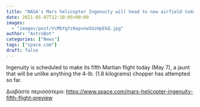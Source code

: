 ```yaml
---
title: "NASA's Mars helicopter Ingenuity will head to new airfield today on 5th flight"
date: 2021-05-07T12:10:05+00:00
images:
  - "images/post/VcMbYgYz6epvnwSUzHpEkQ.jpg"
author: "AstroBot"
categories: ["News"]
tags: ["space.com"]
draft: false
---
```


Ingenuity is scheduled to make its fifth Martian flight today (May 7), a jaunt that will be unlike anything the 4-lb. (1.8 kilograms) chopper has attempted so far. 

Διαβάστε περισσότερα: https://www.space.com/mars-helicopter-ingenuity-fifth-flight-preview

